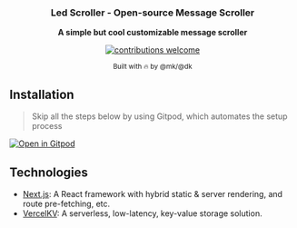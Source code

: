 <div align="center">
  <p>
    <h3>
      <b>
        Led Scroller - Open-source Message Scroller
      </b>
    </h3>
  </p>
  <p>
    <b>
      A simple but cool customizable message scroller
    </b>
  </p>
  <p>

[![contributions welcome](https://img.shields.io/badge/contributions-welcome-brightgreen?logo=github)](/)

  </p>
  <p>
    <sub>
      Built with 🔥 by
      @mk/@dk
    </sub>
  </p>
</div>

## Installation

> Skip all the steps below by using Gitpod, which automates the setup process

[![Open in Gitpod](https://gitpod.io/button/open-in-gitpod.svg)](https://gitpod.io/#https://github.com/mkubdev/led-scroller)

## Technologies

- [Next.js](https://nextjs.org/): A React framework with hybrid static & server rendering, and route pre-fetching, etc.
- [VercelKV](https://vercel.com/docs/storage/vercel-kv): A serverless, low-latency, key-value storage solution.
